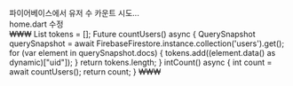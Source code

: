 파이어베이스에서 유저 수 카운트 시도... <br>
home.dart 수정 <br>
₩₩₩
List<String> tokens = [];
  Future<int> countUsers() async {
    QuerySnapshot querySnapshot = await FirebaseFirestore.instance.collection('users').get();
    for (var element in querySnapshot.docs) {
      tokens.add((element.data() as dynamic)["uid"]);
    }
    return tokens.length;
  }
  intCount() async {
    int count = await countUsers();
    return count;
  }
₩₩₩
